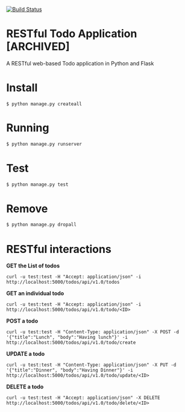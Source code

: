 [![Build Status](https://travis-ci.org/vahidR/restful-todo.svg?branch=master)](https://travis-ci.org/vahidR/restful-todo)

RESTful Todo Application [ARCHIVED]
=========================
A RESTful web-based Todo application in Python and Flask 

Install
========
```
$ python manage.py createall
```

Running
========
```bash
$ python manage.py runserver
```

Test
=====
```bash
$ python manage.py test
```

Remove
========
```bash
$ python manage.py dropall
```


RESTful interactions
====================
**GET the List of todos**
```
curl -u test:test -H "Accept: application/json" -i http://localhost:5000/todos/api/v1.0/todos
```

**GET an individual todo**
```
curl -u test:test -H "Accept: application/json" -i http://localhost:5000/todos/api/v1.0/todo/<ID>
```

**POST a todo**
```
curl -u test:test -H "Content-Type: application/json" -X POST -d '{"title":"Lunch", "body":"Having lunch"}' -i http://localhost:5000/todos/api/v1.0/todo/create 
```

**UPDATE a todo**
```
curl -u test:test -H "Content-Type: application/json" -X PUT -d '{"title":"Dinner", "body":"Having Dinner"}' -i http://localhost:5000/todos/api/v1.0/todo/update/<ID>
```

**DELETE a todo**
```
curl -u test:test -H "Accept: application/json" -X DELETE http://localhost:5000/todos/api/v1.0/todo/delete/<ID>
```
